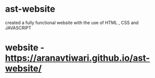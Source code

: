 # ast-website
created a fully functional website with the use of HTML , CSS and JAVASCRIPT

# website - https://aranavtiwari.github.io/ast-website/
